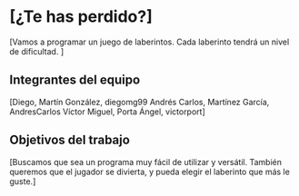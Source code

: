 # [¿Te has perdido?]

[Vamos a programar un juego de laberintos.
Cada laberinto tendrá un nivel de dificultad. ]

## Integrantes del equipo

[Diego, Martín González, diegomg99
Andrés Carlos, Martínez García, AndresCarlos
Víctor Miguel, Porta Ángel, victorport]

## Objetivos del trabajo

[Buscamos que sea un programa muy fácil de utilizar y versátil.
También queremos que el jugador se divierta, y pueda elegir el laberinto que más le guste.]
